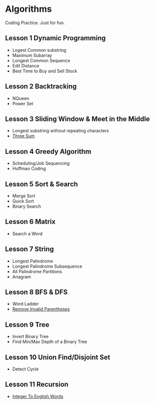 # Algorithms

Coding Practice. Just for fun.

## Lesson 1 Dynamic Programming
- Logest Common substring
- Maximum Subarray
- Longest Common Sequence
- Edit Distance
- Best Time to Buy and Sell Stock

## Lesson 2 Backtracking
- NQueen
- Power Set

## Lesson 3 Sliding Window & Meet in the Middle
- Longest substring without repeating characters
- [Three Sum](https://github.com/ZRonchy/Algorithms/blob/master/src/main/java/submitted/ThreeSum.java)

## Lesson 4 Greedy Algorithm
- Scheduling/Job Sequencing
- Huffman Coding

## Lesson 5 Sort & Search
- Merge Sort
- Quick Sort
- Binary Search

## Lesson 6 Matrix
- Search a Word

## Lesson 7 String
- Longest Palindrome
- Longest Palindrome Subsequence
- All Palindrome Partitions
- Anagram

## Lesson 8 BFS & DFS
- Word Ladder
- [Remove Invalid Parentheses](https://github.com/ZRonchy/Algorithms/blob/master/src/main/java/submitted/RemoveInvalidParentheses.java)

## Lesson 9 Tree
- Invert Binary Tree
- Find Min/Max Depth of a Binary Tree

## Lesson 10 Union Find/Disjoint Set
- Detect Cycle

## Lesson 11 Recursion
- [Integer To English Words](https://github.com/ZRonchy/Algorithms/blob/master/src/main/java/submitted/IntegerToEnglishWords.java)
